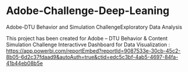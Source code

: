 # Adobe-Challenge-Deep-Leaning
Adobe-DTU Behavior and Simulation ChallengeExploratory Data Analysis

This project has been created for Adobe – DTU Behavior & Content Simulation Challenge
Interactivve Dashboard for Data Visualization : https://app.powerbi.com/reportEmbed?reportId=9087533e-30cb-45c2-8b05-6d2c37fdaad9&autoAuth=true&ctid=edc5c3bf-4ab5-4697-84fa-41b44eb08b5e
